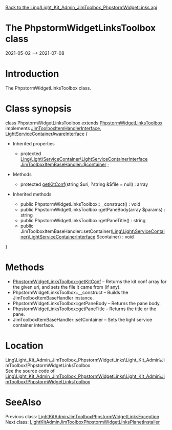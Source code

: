 [Back to the Ling/Light_Kit_Admin_JimToolbox_PhpstormWidgetLinks api](https://github.com/lingtalfi/Light_Kit_Admin_JimToolbox_PhpstormWidgetLinks/blob/master/doc/api/Ling/Light_Kit_Admin_JimToolbox_PhpstormWidgetLinks.md)



The PhpstormWidgetLinksToolbox class
================
2021-05-02 --> 2021-07-08






Introduction
============

The PhpstormWidgetLinksToolbox class.



Class synopsis
==============


class <span class="pl-k">PhpstormWidgetLinksToolbox</span> extends [PhpstormWidgetLinksToolbox](https://github.com/lingtalfi/Light_Kit_JimToolbox_PhpstormWidgetLinks/blob/master/doc/api/Ling/Light_Kit_JimToolbox_PhpstormWidgetLinks/JimToolbox/PhpstormWidgetLinksToolbox.md) implements [JimToolboxItemHandlerInterface](https://github.com/lingtalfi/Light_JimToolbox/blob/master/doc/api/Ling/Light_JimToolbox/Item/JimToolboxItemHandlerInterface.md), [LightServiceContainerAwareInterface](https://github.com/lingtalfi/Light/blob/master/doc/api/Ling/Light/ServiceContainer/LightServiceContainerAwareInterface.md) {

- Inherited properties
    - protected [Ling\Light\ServiceContainer\LightServiceContainerInterface](https://github.com/lingtalfi/Light/blob/master/doc/api/Ling/Light/ServiceContainer/LightServiceContainerInterface.md) [JimToolboxItemBaseHandler::$container](#property-container) ;

- Methods
    - protected [getKitConf](https://github.com/lingtalfi/Light_Kit_Admin_JimToolbox_PhpstormWidgetLinks/blob/master/doc/api/Ling/Light_Kit_Admin_JimToolbox_PhpstormWidgetLinks/Light_Kit_Admin/JimToolbox/PhpstormWidgetLinksToolbox/getKitConf.md)(string $uri, ?string &$file = null) : array

- Inherited methods
    - public PhpstormWidgetLinksToolbox::__construct() : void
    - public PhpstormWidgetLinksToolbox::getPaneBody(array $params) : string
    - public PhpstormWidgetLinksToolbox::getPaneTitle() : string
    - public JimToolboxItemBaseHandler::setContainer([Ling\Light\ServiceContainer\LightServiceContainerInterface](https://github.com/lingtalfi/Light/blob/master/doc/api/Ling/Light/ServiceContainer/LightServiceContainerInterface.md) $container) : void

}






Methods
==============

- [PhpstormWidgetLinksToolbox::getKitConf](https://github.com/lingtalfi/Light_Kit_Admin_JimToolbox_PhpstormWidgetLinks/blob/master/doc/api/Ling/Light_Kit_Admin_JimToolbox_PhpstormWidgetLinks/Light_Kit_Admin/JimToolbox/PhpstormWidgetLinksToolbox/getKitConf.md) &ndash; Returns the kit conf array for the given uri, and sets the file it came from (if any).
- PhpstormWidgetLinksToolbox::__construct &ndash; Builds the JimToolboxItemBaseHandler instance.
- PhpstormWidgetLinksToolbox::getPaneBody &ndash; Returns the pane body.
- PhpstormWidgetLinksToolbox::getPaneTitle &ndash; Returns the title or the pane.
- JimToolboxItemBaseHandler::setContainer &ndash; Sets the light service container interface.





Location
=============
Ling\Light_Kit_Admin_JimToolbox_PhpstormWidgetLinks\Light_Kit_Admin\JimToolbox\PhpstormWidgetLinksToolbox<br>
See the source code of [Ling\Light_Kit_Admin_JimToolbox_PhpstormWidgetLinks\Light_Kit_Admin\JimToolbox\PhpstormWidgetLinksToolbox](https://github.com/lingtalfi/Light_Kit_Admin_JimToolbox_PhpstormWidgetLinks/blob/master/Light_Kit_Admin/JimToolbox/PhpstormWidgetLinksToolbox.php)



SeeAlso
==============
Previous class: [LightKitAdminJimToolboxPhpstormWidgetLinksException](https://github.com/lingtalfi/Light_Kit_Admin_JimToolbox_PhpstormWidgetLinks/blob/master/doc/api/Ling/Light_Kit_Admin_JimToolbox_PhpstormWidgetLinks/Exception/LightKitAdminJimToolboxPhpstormWidgetLinksException.md)<br>Next class: [LightKitAdminJimToolboxPhpstormWidgetLinksPlanetInstaller](https://github.com/lingtalfi/Light_Kit_Admin_JimToolbox_PhpstormWidgetLinks/blob/master/doc/api/Ling/Light_Kit_Admin_JimToolbox_PhpstormWidgetLinks/Light_PlanetInstaller/LightKitAdminJimToolboxPhpstormWidgetLinksPlanetInstaller.md)<br>
